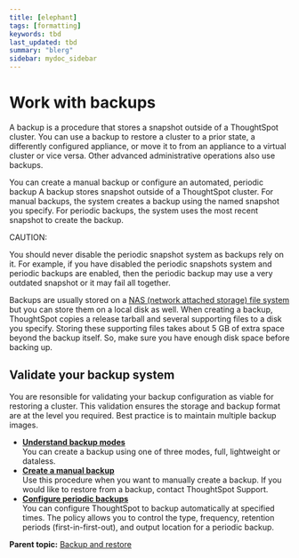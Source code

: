 ```yaml
---
title: [elephant]
tags: [formatting]
keywords: tbd
last_updated: tbd
summary: "blerg"
sidebar: mydoc_sidebar
---
```

# Work with backups

A backup is a procedure that stores a snapshot outside of a ThoughtSpot cluster. You can use a backup to restore a cluster to a prior state, a differently configured appliance, or move it to from an appliance to a virtual cluster or vice versa. Other advanced administrative operations also use backups.

You can create a manual backup or configure an automated, periodic backup A backup stores snapshot outside of a ThoughtSpot cluster. For manual backups, the system creates a backup using the named snapshot you specify. For periodic backups, the system uses the most recent snapshot to create the backup.

CAUTION:

You should never disable the periodic snapshot system as backups rely on it. For example, if you have disabled the periodic snapshots system and periodic backups are enabled, then the periodic backup may use a very outdated snapshot or it may fail all together.

Backups are usually stored on a [NAS \(network attached storage\) file system](../setup/NAS_mount.html#) but you can store them on a local disk as well. When creating a backup, ThoughtSpot copies a release tarball and several supporting files to a disk you specify. Storing these supporting files takes about 5 GB of extra space beyond the backup itself. So, make sure you have enough disk space before backing up.

## Validate your backup system

You are resonsible for validating your backup configuration as viable for restoring a cluster. This validation ensures the storage and backup format are at the level you required. Best practice is to maintain multiple backup images.

-   **[Understand backup modes](../../admin/backup_restore/backup_modes.html)**  
You can create a backup using one of three modes, full, lightweight or dataless.
-   **[Create a manual backup](../../admin/backup_restore/take_backup.html)**  
Use this procedure when you want to manually create a backup. If you would like to restore from a backup, contact ThoughtSpot Support.
-   **[Configure periodic backups](../../admin/backup_restore/configure_backup.html)**  
You can configure ThoughtSpot to backup automatically at specified times. The policy allows you to control the type, frequency, retention periods \(first-in-first-out\), and output location for a periodic backup.

**Parent topic:** [Backup and restore](../../admin/backup_restore/intro_backup_restore.html)

